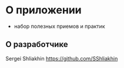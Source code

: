 # О приложении

- набор полезных приемов и практик

## О разработчике

Sergei Shliakhin
https://github.com/SShliakhin




